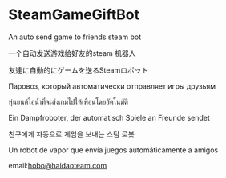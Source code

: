 # SteamGameGiftBot

An auto send game to friends steam bot

一个自动发送游戏给好友的steam 机器人

友達に自動的にゲームを送るSteamロボット

Паровоз, который автоматически отправляет игры друзьям

หุ่นยนต์ไอน้ำที่จะส่งเกมไปให้เพื่อนโดยอัตโนมัติ

Ein Dampfroboter, der automatisch Spiele an Freunde sendet

친구에게 자동으로 게임을 보내는 스팀 로봇

Un robot de vapor que envía juegos automáticamente a amigos


email:hobo@haidaoteam.com
